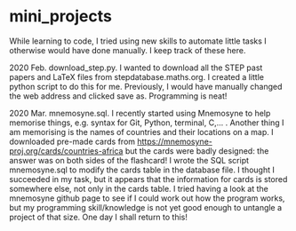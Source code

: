 # mini_projects
While learning to code, I tried using new skills to automate little tasks I otherwise would have done manually. I keep track of these here.

2020 Feb. download_step.py. I wanted to download all the STEP past papers and LaTeX files from stepdatabase.maths.org. I created a little python script to do this for me. Previously, I would have manually changed the web address and clicked save as.  Programming is neat!

2020 Mar. mnemosyne.sql.  I recently started using Mnemosyne to help memorise things, e.g. syntax for Git, Python, terminal, C,... . Another thing I am memorising is the names of countries and their locations on a map.  I downloaded pre-made cards from https://mnemosyne-proj.org/cards/countries-africa but the cards were badly designed: the answer was on both sides of the flashcard!  I wrote the SQL script mnemosyne.sql to modify the cards table in the database file. I thought I succeeded in my task, but it appears that the information for cards is stored somewhere else, not only in the cards table. I tried having a look at the mnemosyne github page to see if I could work out how the program works, but my programming skill/knowledge is not yet good enough to untangle a project of that size.  One day I shall return to this!
